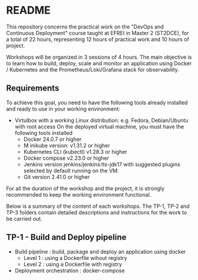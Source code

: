 # README #

This repository concerns the practical work on the "DevOps and Continuous Deployment" course taught at EFREI in Master 2 (ST2DCE), for a total of 22 hours, representing 12 hours of practical work and 10 hours of project.

Workshops will be organized in 3 sessions of 4 hours. The main objective is to learn how to build, deploy, scale and monitor an application using Docker / Kubernetes and the Prometheus/Loki/Grafana stack for observability.

## Requirements ##

To achieve this goal, you need to have the following tools already installed and ready to use in your working environment:

* Virtulbox with a working Linux distribution: e.g. Fedora, Debian/Ubuntu with root access
On the deployed virtual machine, you must have the following tools installed
  * Docker 24.0.7 or higher
  * M inikube version: v1.31.2 or higher
  * Kubernetes CLI (kubectl) v1.28.3 or higher
  * Docker compose v2.23.0 or higher
  * Jenkins version jenkins/jenkins:lts-jdk17 with suggested plugins selected by default running on the VM.
  * Git version 2.41.0 or higher

For all the duration of the workshop and the project, it is strongly recommended to keep the working environment functional.

Below is a summary of the content of each workshops. The TP-1, TP-2 and TP-3 folders contain detailed descriptions and instructions for the work to be carried out.

## TP-1 - Build and Deploy pipeline ##

* Build pipeline : build, package and deploy an application using docker
  * Level 1 : using a Dockerfile wihout registry
  * Level 2 : using a Dockerfile with registry
* Deployment orchestration : docker-compose

